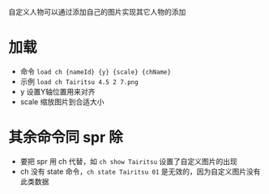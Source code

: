 自定义人物可以通过添加自己的图片实现其它人物的添加

# 加载

- 命令 `load ch {nameId} {y} {scale} {chName}`
- 示例 `load ch Tairitsu 4.5 2 7.png`
- y 设置Y轴位置用来对齐
- scale 缩放图片到合适大小

# 其余命令同 spr 除

- 要把 spr 用 ch 代替，如 `ch show Tairitsu` 设置了自定义图片的出现
- ch 没有 state 命令，`ch state Tairitsu 01` 是无效的，因为自定义图片没有此类数据